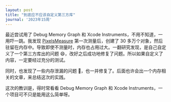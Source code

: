 ```yaml
---
layout: post
title: "到底应不应该自定义第三方库"
journal: '2023年15周'
---
```


最近尝试用了 Debug Memory Graph 和 Xcode Instruments，不用不知道，一用吓一跳。我发现 [PixelsMeasure](https://apps.apple.com/cn/app/pixelsmeasure/id1638740542) 第一次测量后，创建了 30 多万个对象，然后驻留在内存中。导致即使不测量时，内存也占用过大。一翻研究发现，是自己自定义了一个第三方库出的问题 😄，改好之后成功地修复了问题。所以如果自定义了内容，一定要经过充分的测试。

同时，也发现了一些内存泄漏的问题 🤦，也一并修复了。后面也许会出一个内存相关的文章，来总结这次的实践。

这次的教训是，得时常看看 Debug Memory Graph 和 Xcode Instruments，一个项目可不只是能用这么简单呀。